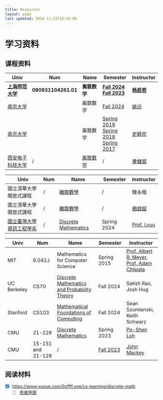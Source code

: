 ```yaml
---
title: Resources
layout: page
last updated: 2024-11-23T16:36:00
---
```

# 学习资料

## 课程资料

| **Univ**                               | **Num**             | **Name**                                             | **Semester**                                                                                                                                                                                   | **Instructor**                                      |
| -------------------------------------- | ------------------- | ---------------------------------------------------- | ---------------------------------------------------------------------------------------------------------------------------------------------------------------------------------------------- | --------------------------------------------------- |
| **[上海师范大学](https://www.shnu.edu.cn/)** | **080931104261.01** | **离散数学**                                             | **[Fall 2024](https://www.dm2024w.spacepenguin.com.cn/)<br>[Fall 2023](https://www.dm2023w.spacepenguin.com.cn/)**                                                                             | **[杨启哲](https://basics.sjtu.edu.cn/~yangqizhe/)**   |
| [南京大学](https://cs.nju.edu.cn/main.htm) |                     | 离散数学                                                 | [Fall 2024](https://cs.nju.edu.cn/yuanyao/dismath.htm)                                                                                                                                         | [姚远](https://cs.nju.edu.cn/yuanyao/index.htm)       |
| [南京大学](https://cs.nju.edu.cn/main.htm) |                     | 离散数学                                                 | [Spring 2019](https://cs.nju.edu.cn/shiyh/DM2019/index.htm)<br>[Spring 2018](https://cs.nju.edu.cn/shiyh/DM2018/index.htm)<br>[Spring 2017](https://cs.nju.edu.cn/shiyh/DM2017/index.html)<br> | [史颖欢](https://cs.nju.edu.cn/shiyh/index.htm)        |
| [西安电子科技大学](https://web.xidian.edu.cn/) | /                   | [离散数学](https://web.xidian.edu.cn/jbhuang/dmath.html) | /                                                                                                                                                                                              | [黄健斌](https://web.xidian.edu.cn/jbhuang/index.html) |

| **Univ**                                      | **Num** | **Name**                                                          | **Semester** | **Instructor**                                   |
| --------------------------------------------- | ------- | ----------------------------------------------------------------- | ------------ | ------------------------------------------------ |
| 國立清華大學開放式課程                                   | /       | [離散數學](https://ocw.nthu.edu.tw/ocw/index.php?page=course&cid=129) | /            | 韓永楷                                              |
| 國立清華大學開放式課程                                   | /       | [離散數學](https://ocw.nthu.edu.tw/ocw/index.php?page=course&cid=288) | /            | [趙啟超](https://www.ee.nthu.edu.tw/ccc/)           |
| [國立臺灣大學 資訊工程學系](https://www.csie.ntu.edu.tw/) | /       | [Discrete Mathematics](https://www.csie.ntu.edu.tw/~lyuu/dm.html) | Spring 2024  | [Prof. Lyuu](https://www.csie.ntu.edu.tw/~lyuu/) |

| **Univ**    | **Num**           | **Name**                                                                       | **Semester**                                                        | **Instructor**                                                                                                                                            |
| ----------- | ----------------- | ------------------------------------------------------------------------------ | ------------------------------------------------------------------- | --------------------------------------------------------------------------------------------------------------------------------------------------------- |
| MIT         | 6.042J            | Mathematics for Computer Science                                               | Spring 2015                                                         | [Prof. Albert R. Meyer](https://ocw.mit.edu/search/?q=Prof.+Albert+R.+Meyer),<br>[Prof. Adam Chlipala](https://ocw.mit.edu/search/?q=Prof.+Adam+Chlipala) |
| UC Berkeley | CS70              | [Discrete Mathematics and Probability Theory](https://www.eecs70.org/)         | Fall 2024                                                           | Satish Rao,<br>Josh Hug                                                                                                                                   |
| Stanford    | CS103             | [Mathematical Foundations of Computing](https://web.stanford.edu/class/cs103/) | Fall 2024                                                           | Sean Szumlanski,<br>Keith Schwarz                                                                                                                         |
| CMU         | 21-228            | [Discrete Mathematics](https://www.math.cmu.edu/~lohp/2023-228.shtml)          | Spring 2023                                                         | [Po-Shen Loh](https://www.poshenloh.com/)                                                                                                                 |
| CMU         | 15-151 and 21-128 | /                                                                              | [Fall 2023](https://www.math.cmu.edu/~jmackey/151_128/welcome.html) | [John Mackey](https://www.math.cmu.edu/~jmackey/)                                                                                                         |

## 阅读材料

- [x] <https://www.yuque.com/0xffff.one/cs-learning/discrete-math>
	- [ ] [思维导图](https://www.processon.com/view/link/5fbc20447d9c08478991b547)

